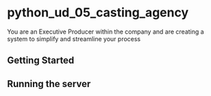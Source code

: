 # python_ud_05_casting_agency
You are an Executive Producer within the company and are creating a system to simplify and streamline your process

## Getting Started
## Running the server
